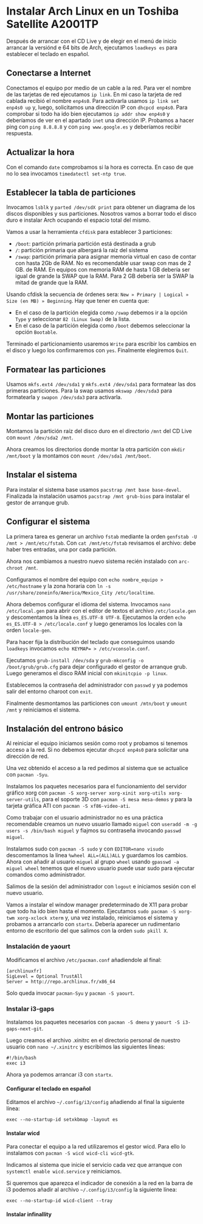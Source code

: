 # Instalar Arch Linux en un Toshiba Satellite A2001TP

Después de arrancar con el CD Live y de elegir en el menú de inicio arrancar la versiónd e 64 bits de Arch, ejecutamos `loadkeys es` para establecer el teclado en español.

## Conectarse a Internet

Conectamos el equipo por medio de un cable a la red. Para ver el nombre de las tarjetas de red ejecutamos `ip link`. En mi caso la tarjeta de red cablada recibió el nombre `enp4s0`. Para activarla usamos `ip link set enp4s0 up` y, luego, solicitamos una dirección IP con `dhcpcd enp4s0`. Para comprobar si todo ha ido bien ejecutamos `ip addr show enp4s0` y deberíamos de ver en el apartado `inet` una dirección IP. Probamos a hacer ping con `ping 8.8.8.8` y con `ping www.google.es` y deberíamos recibir respuesta.


## Actualizar la hora

Con el comando `date` comprobamos si la hora es correcta. En caso de que no lo sea invocamos `timedatectl set-ntp true`. 


## Establecer la tabla de particiones

Invocamos `lsblk` y `parted /dev/sdX print` para obtener un diagrama de los discos disponibles y sus particiones. Nosotros vamos a borrar todo el disco duro e instalar Arch ocupando el espacio total del mismo.

Vamos a usar la herramienta `cfdisk` para establecer 3 particiones:

* `/boot`: partición primaria partición está destinada a grub
* `/`: partición primaria que albergará la raíz del sistema
* `/swap`: partición primaria para asignar memoria virtual en caso de contar con hasta 2Gb de RAM. No es recomendable usar swap con mas de 2 GB. de RAM. En equipos con memoria RAM de hasta 1 GB debería ser igual de grande la SWAP que la RAM. Para 2 GB debería ser la SWAP la mitad de grande que la RAM.

Usando cfdisk la secuencia de órdenes sera: `New » Primary | Logical » Size (en MB) » Beginning`. Hay que tener en cuenta que:

* En el caso de la partición elegida como `/swap` debemos ir a la opción `Type` y seleccionar `82 (Linux Swap)` de la lista.
* En el caso de la partición elegida como `/boot` debemos seleccionar la opción `Bootable`.

Terminado el particionamiento usaremos `Write` para escribir los cambios en el disco y luego los confirmaremos con `yes`. Finalmente elegiremos `Quit`. 


## Formatear las particiones

Usamos `mkfs.ext4 /dev/sda1` y `mkfs.ext4 /dev/sda1` para formatear las dos primeras particiones. Para la swap usamos `mkswap /dev/sda3` para formatearla y `swapon /dev/sda3` para activarla.


## Montar las particiones

Montamos la partición raíz del disco duro en el directorio `/mnt` del CD Live con `mount /dev/sda2 /mnt`.

Ahora creamos los directorios donde montar la otra partición con `mkdir /mnt/boot` y la montamos con `mount /dev/sda1 /mnt/boot`.


## Instalar el sistema

Para instalar el sistema base usamos `pacstrap /mnt base base-devel`. Finalizada la instalación usamos `pacstrap /mnt grub-bios` para instalar el gestor de arranque grub.


## Configurar el sistema

La primera tarea es generar un archivo `fstab` mediante la orden `genfstab -U /mnt > /mnt/etc/fstab`. Con `cat /mnt/etc/fstab` revisamos el archivo: debe haber tres entradas, una por cada partición.

Ahora nos cambiamos a nuestro nuevo sistema recién instalado con `arc-chroot /mnt`. 

Configuramos el nombre del equipo con `echo nombre_equipo > /etc/hostname` y la zona horaria con `ln -s /usr/share/zoneinfo/America/Mexico_City /etc/localtime`.

Ahora debemos configurar el idioma del sistema. Invocamos `nano /etc/local.gen` para abrir con el editor de textos el archivo `/etc/locale.gen` y descomentamos la línea `es_ES.UTF-8 UTF-8`. Ejecutamos la orden `echo es_ES.UTF-8 > /etc/locale.conf` y luego generamos los locales con la orden `locale-gen`.

Para hacer fija la distribución del teclado que conseguimos usando `loadkeys` invocamos `echo KEYMAP= > /etc/vconsole.conf`.

Ejecutamos `grub-install /dev/sda` y `grub-mkconfig -o /boot/grub/grub.cfg` para dejar configurado el gestor de arranque grub. Luego generamos el disco RAM inicial con `mkinitcpio -p linux`.

Establecemos la contraseña del administrador con `passwd` y ya podemos salir del entorno charoot con `exit`.

Finalmente desmontamos las particiones con `umount /mtn/boot` y `umount /mnt` y reiniciamos el sistema.


## Instalación del entrono básico

Al reiniciar el equipo iniciamos sesión como root y probamos si tenemos acceso a la red. Si no debemos ejecutar `dhcpcd enp4s0` para solicitar una dirección de red. 

Una vez obtenido el acceso a la red pedimos al sistema que se actualice con `pacman -Syu`.

Instalamos los paquetes necesarios para el funcionamiento del servidor gráfico xorg con `pacman -S xorg-server xorg-xinit xorg-utils xorg-server-utils`, para el soporte 3D con `pacman -S mesa mesa-demos` y para la tarjeta gráfica ATI con `pacman -S xf86-video-ati`.

Como trabajar con el usuario administrador no es una práctica recomendable creamos un nuevo usuario llamado `miguel` con `useradd -m -g users -s /bin/bash miguel` y fiajmos su contraseña invocando `passwd miguel`.

Instalamos sudo con `pacman -S sudo` y con `EDITOR=nano visudo` descomentamos la línea `%wheel ALL=(ALL)ALL` y guardamos los cambios. Ahora con añadir al usuario `miguel` al grupo `wheel` usando `gpasswd -a miguel wheel` tenemos que el nuevo usuario puede usar sudo para ejecutar comandos como administrador.

Salimos de la sesión del administrador con `logout` e iniciamos sesión con el nuevo usuario. 

Vamos a instalar el window manager predeterminado de X11 para probar que todo ha ido bien hasta el momento. Ejecutamos 
`sudo pacman -S xorg-twm xorg-xclock xterm` y, una vez instalado, reiniciamos el sistema y probamos a arrancarlo con `startx`. Debería aparecer un rudimentario entorno de escritorio del que salimos con la orden `sudo pkill X`.


### Instalación de yaourt

Modificamos el archivo `/etc/pacman.conf` añadiendole al final:

    [archlinuxfr]
    SigLevel = Optional TrustAll
    Server = http://repo.archlinux.fr/x86_64

Solo queda invocar `pacman-Syu` y `pacman -S yaourt`.


### Instalar i3-gaps

Instalamos los paquetes necesarios con `pacman -S dmenu` y `yaourt -S i3-gaps-next-git`. 

Luego creamos el archivo .xinitrc en el directorio personal de nuestro usuario con `nano ~/.xinitrc` y escribimos las siguientes líneas:

    #!/bin/bash
    exec i3

Ahora ya podemos arrancar i3 con `startx`.


#### Configurar el teclado en español

Editamos el archivo `~/.config/i3/config` añadiendo al final la siguiente línea:

    exec --no-startup-id setxkbmap -layout es


#### Instalar wicd

Para conectar el equipo a la red utilizaremos el gestor wicd. Para ello lo instalamos con `pacman -S wicd wicd-cli wicd-gtk`.

Indicamos al sistema que inicie el servicio cada vez que arranque con `systemctl enable wicd.service` y reiniciamos.

Si queremos que aparezca el indicador de conexión a la red en la barra de i3 podemos añadir al archivo `~/.config/i3/config` la siguiente línea:

    exec --no-startup-id wicd-client --tray

#### Instalar infinallity









